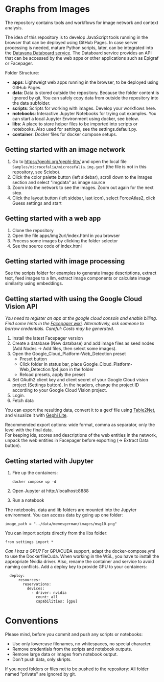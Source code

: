 # Graphs from Images

The repository contains tools and workflows for image network and context analysis.

The idea of this repository is to develop JavaScript tools running in the browser
that can be deployed using GitHub Pages. In case server processing is needed,
mature Python scripts, later, can be integrated into the [Datavana Databoard service](https://databoard.uni-muenster.de/). 
The Databoard service provides an API that can be accessed by the web apps or other applications
such as Epigraf or Facepager.

Folder Structure:  

- **apps**: Lightweigt web apps running in the browser, to be deployed using GitHub Pages.
- **data**: Data is stored outside the repository.  Because the folder content is ignored by git,
  You can safely copy data from outside the repository into the data subfolder.    
- **scripts**: Scripts for working with images. Develop your workflows here. 
- **notebooks**: Interactive Jupyter Notebooks for trying out examples.
  You can start a local Jupyter Environment using docker, see below.
- **libs**: A place to store helper files to be imported into scripts or notebooks. 
  Also used for settings, see the settings.default.py.
- **container**: Docker files for docker compose setups.


## Getting started with an image network

1. Go to https://gephi.org/gephi-lite/ 
   and open the local file `Samples/microcefalia/microcefalia.img.gexf`
   (the file is not in this repository, see Sciebo).
3. Click the color palette button (left sidebar), 
   scroll down to the Images section and select  "imgdata" as image source
4. Zoom into the network to see the images. Zoom out again for the next step.
5. Click the layout button (left sidebar, last icon),
   select ForceAtlas2, click Guess settings and start

## Getting started with a web app

1. Clone the repository
2. Open the file apps/img2url/index.html in you browser
3. Process some images by clicking the folder selector
4. See the source code of index.html

## Getting started with image processing

See the scripts folder for examples to generate image descriptions, extract text,
feed images to a llm, extract image components or calculate image similarity using embeddings.

## Getting started with using the Google Cloud Vision API

*You need to register an app at the google cloud console and enable billing.
Find some hints in the [Facepager wiki](https://github.com/strohne/Facepager/wiki/Getting-Started-with-Google-Cloud-Platform).
Alternatively, ask someone to borrow credentials. Careful: Costs may be generated.*

1. Install the latest Facepager version
2. Create a database (New database) and 
   add image files as seed nodes (Add Nodes -> Add files, then select some images). 
3. Open the Google_Cloud_Platform-Web_Detection preset 
   - Preset button
   - Click folder in status bar, place Google_Cloud_Platform-Web_Detection.fp4.json in the folder
   - Reload presets, apply the preset
4. Set OAuth2 client key and client secret of your Google Cloud vision project (Settings button). 
   In the headers, change the project ID according to your Google Cloud Vision project.
5. Login. 
6. Fetch data

You can export the resulting data, 
convert it to a gexf file using [Table2Net](https://medialab.github.io/table2net/),
and visualize it with [Gephi Lite](https://gephi.org/gephi-lite/).

Recommended export options: wide format, comma as separator, only the level with the final data.  
For keeping ids, scores and descriptions of the web entities in the network,
 unpack the web entities in Facepager before exporting (-> Extract Data button). 

## Getting started with Jupyter

1. Fire up the containers:
   ```
   docker compose up -d
   ```
2. Open Jupyter at http://localhost:8888

3. Run a notebook


The notebooks, data and lib folders are mounted into the Jupyter environment.
You can access data by going up one folder:
```
image_path = "../data/memesgerman/images/msg10.png"
```

You can import scripts directly from the libs folder:
```
from settings import *
```


*Can I haz a GPU?*
For GPU/CUDA support, adapt the docker-compose.yml to use the DockerfileCuda.
When working in the WSL, you have to install the appropriate Nvidia driver.
Also, rename the container and service to avoid naming conflicts. 
Add a deploy key to provide GPU to your containers:    
```
  deploy:
      resources:
        reservations:
          devices:
            - driver: nvidia
              count: all
              capabilities: [gpu]
```

# Conventions

Please mind, before you commit and push any scripts or notebooks: 
- Use only lowercase filenames, no whitespaces, no special character.
- Remove credentials from the scripts and notebook outputs.
- Remove large data or images from notebook output.
- Don't push data, only skripts.

If you need folders or files not to be pushed to the repository:
All folder named "private" are ignored by git.